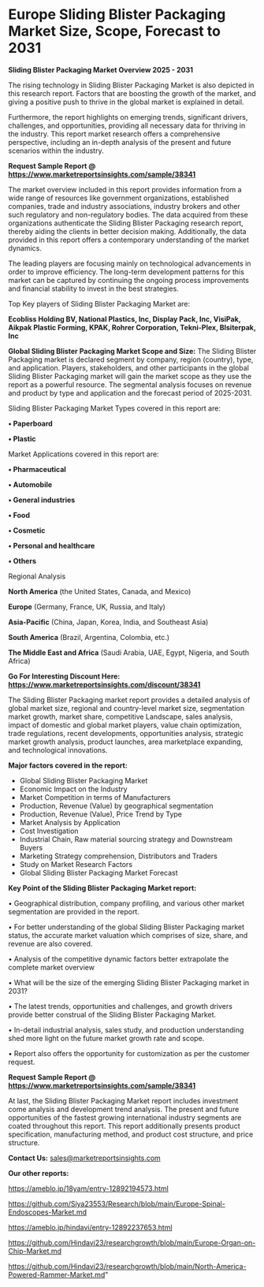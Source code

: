 # Europe Sliding Blister Packaging Market Size, Scope, Forecast to 2031

<Strong> Sliding Blister Packaging Market Overview 2025 - 2031</strong>

The rising technology in Sliding Blister Packaging Market is also depicted in this research report. Factors that are boosting the growth of the market, and giving a positive push to thrive in the global market is explained in detail.

Furthermore, the report highlights on emerging trends, significant drivers, challenges, and opportunities, providing all necessary data for thriving in the industry. This report market research offers a comprehensive perspective, including an in-depth analysis of the present and future scenarios within the industry.

<strong>Request Sample Report @ <a href=https://www.marketreportsinsights.com/sample/38341>https://www.marketreportsinsights.com/sample/38341</a></strong>

The market overview included in this report provides information from a wide range of resources like government organizations, established companies, trade and industry associations, industry brokers and other such regulatory and non-regulatory bodies. The data acquired from these organizations authenticate the Sliding Blister Packaging research report, thereby aiding the clients in better decision making. Additionally, the data provided in this report offers a contemporary understanding of the market dynamics.

The leading players are focusing mainly on technological advancements in order to improve efficiency. The long-term development patterns for this market can be captured by continuing the ongoing process improvements and financial stability to invest in the best strategies.

Top Key players of Sliding Blister Packaging Market are:

<strong>Ecobliss Holding BV, National Plastics, Inc, Display Pack, Inc, VisiPak, Aikpak Plastic Forming, KPAK, Rohrer Corporation, Tekni-Plex, Blsiterpak, Inc</strong>

<strong><b>Global Sliding Blister Packaging Market Scope and Size:</b></strong>
The Sliding Blister Packaging market is declared segment by company, region (country), type, and application. Players, stakeholders, and other participants in the global Sliding Blister Packaging market will gain the market scope as they use the report as a powerful resource. The segmental analysis focuses on revenue and product by type and application and the forecast period of 2025-2031.

Sliding Blister Packaging Market Types covered in this report are:

<strong>•  Paperboard

•  Plastic</strong>

Market Applications covered in this report are:

<strong>•  Pharmaceutical

•  Automobile

•  General industries

•  Food

•  Cosmetic

•  Personal and healthcare

•  Others</strong> 

Regional Analysis

<strong>North America</strong> (the United States, Canada, and Mexico)

<strong>Europe</strong> (Germany, France, UK, Russia, and Italy)

<strong>Asia-Pacific</strong> (China, Japan, Korea, India, and Southeast Asia)

<strong>South America</strong> (Brazil, Argentina, Colombia, etc.)

<strong>The Middle East and Africa</strong> (Saudi Arabia, UAE, Egypt, Nigeria, and South Africa)

<strong>Go For Interesting Discount Here: <a href=https://www.marketreportsinsights.com/discount/38341>https://www.marketreportsinsights.com/discount/38341</a></strong>

The Sliding Blister Packaging market report provides a detailed analysis of global market size, regional and country-level market size, segmentation market growth, market share, competitive Landscape, sales analysis, impact of domestic and global market players, value chain optimization, trade regulations, recent developments, opportunities analysis, strategic market growth analysis, product launches, area marketplace expanding, and technological innovations.

<strong><b>Major factors covered in the report:</b></strong>
<ul>
  <li>Global Sliding Blister Packaging Market </li>
  <li>Economic Impact on the Industry</li>
  <li>Market Competition in terms of Manufacturers</li>
  <li>Production, Revenue (Value) by geographical segmentation</li>
  <li>Production, Revenue (Value), Price Trend by Type</li>
  <li>Market Analysis by Application</li>
  <li>Cost Investigation</li>
  <li>Industrial Chain, Raw material sourcing strategy and Downstream Buyers</li>
  <li>Marketing Strategy comprehension, Distributors and Traders</li>
  <li>Study on Market Research Factors</li>
  <li>Global Sliding Blister Packaging Market Forecast</li>
</ul>

<strong><b>Key Point of the Sliding Blister Packaging Market report:</b></strong>

• Geographical distribution, company profiling, and various other market segmentation are provided in the report.

• For better understanding of the global Sliding Blister Packaging market status, the accurate market valuation which comprises of size, share, and revenue are also covered.

• Analysis of the competitive dynamic factors better extrapolate the complete market overview

• What will be the size of the emerging Sliding Blister Packaging market in 2031?

• The latest trends, opportunities and challenges, and growth drivers provide better construal of the Sliding Blister Packaging Market.

• In-detail industrial analysis, sales study, and production understanding shed more light on the future market growth rate and scope.

• Report also offers the opportunity for customization as per the customer request.

<strong>Request Sample Report @ <a href=https://www.marketreportsinsights.com/sample/38341>https://www.marketreportsinsights.com/sample/38341</a></strong>

At last, the Sliding Blister Packaging Market report includes investment come analysis and development trend analysis. The present and future opportunities of the fastest growing international industry segments are coated throughout this report. This report additionally presents product specification, manufacturing method, and product cost structure, and price structure.

<strong>Contact Us:</strong>
sales@marketreportsinsights.com

<strong>Our other reports:</strong>

<a href=https://ameblo.jp/18yam/entry-12892194573.html>https://ameblo.jp/18yam/entry-12892194573.html</a>

<a href=https://github.com/Siya23553/Research/blob/main/Europe-Spinal-Endoscopes-Market.md>https://github.com/Siya23553/Research/blob/main/Europe-Spinal-Endoscopes-Market.md</a>

<a href=https://ameblo.jp/hindavi/entry-12892237653.html>https://ameblo.jp/hindavi/entry-12892237653.html</a>

<a href=https://github.com/Hindavi23/researchgrowth/blob/main/Europe-Organ-on-Chip-Market.md>https://github.com/Hindavi23/researchgrowth/blob/main/Europe-Organ-on-Chip-Market.md</a>

<a href=https://github.com/Hindavi23/researchgrowth/blob/main/North-America-Powered-Rammer-Market.md>https://github.com/Hindavi23/researchgrowth/blob/main/North-America-Powered-Rammer-Market.md</a>"
